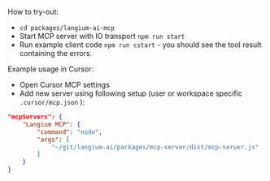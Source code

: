 How to try-out:

- `cd packages/langium-ai-mcp`
- Start MCP server with IO transport `npm run start`
- Run example client code `npm run cstart` - you should see the tool result containing the errors.

Example usage in Cursor:

- Open Cursor MCP settings
- Add new server using following setup (user or workspace specific `.cursor/mcp.json` ):

```json
"mcpServers": {
    "Langium MCP": {
        "command": "node",
        "args": [
            "~/git/langium-ai/packages/mcp-server/dist/mcp-server.js"
        ]
    }
}
```
